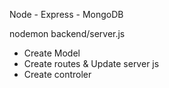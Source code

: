 Node - Express - MongoDB

nodemon backend/server.js

- Create Model
- Create routes & Update server js
- Create controler
